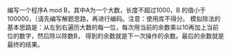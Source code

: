 编写一个程序A mod B，其中A为一个大数，长度不超过1000，B 的值小于100000，（请先编写解题思路，再进行编码。注意：使用库不得分。
    模拟除法的基本思路是：从左到右遍历大数的每一位，每次用当前的余数乘以10再加上当前位的数字，然后除以除数B，
    得到的余数就是下一次操作的余数。最后的余数就是最终的结果。

